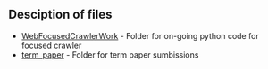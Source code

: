 ## Desciption of files

*   [WebFocusedCrawlerWork](./WebFocusedCrawlerWork) - Folder for on-going python code for focused crawler
*   [term\_paper](./term_paper) - Folder for term paper sumbissions